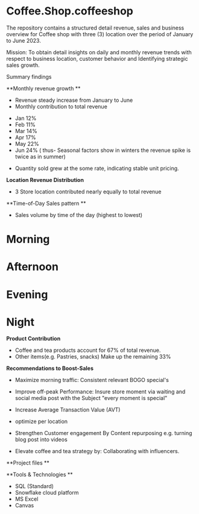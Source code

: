 # Coffee.Shop.coffeeshop
The repository contains a structured detail revenue, sales and business overview for Coffee shop with three (3) location over the period of January to June 2023. 

Mission: To obtain detail insights on daily and monthly revenue trends with respect to business location, customer behavior and Identifying strategic sales growth.

Summary findings

**Monthly revenue growth **

- Revenue steady increase from January to June 
- Monthly contribution to total revenue 
* Jan 12%
* Feb 11%
* Mar 14%
* Apr 17%
* May 22%
* Jun 24%
( thus- Seasonal factors show in winters the revenue spike is twice as in summer) 

- Quantity sold grew at the some rate, indicating stable unit pricing.

**Location Revenue Distribution** 
- 3 Store location contributed nearly equally to total revenue

**Time-of-Day Sales pattern **
- Sales volume by time of the day (highest to lowest)
 # Morning 
 # Afternoon
 # Evening 
 # Night 

**Product Contribution** 
- Coffee and tea products account for 67% of total revenue.
- Other items(e.g. Pastries, snacks) Make up the remaining 33%


**Recommendations to Boost-Sales**

- Maximize morning  traffic: Consistent relevant BOGO special's 

- Improve off-peak Performance: Insure store moment via waiting and social media post with the Subject "every moment is special"

- Increase Average Transaction Value (AVT)

- optimize per location

- Strengthen Customer engagement By Content repurposing e.g. turning blog post into videos

- Elevate coffee and tea strategy by: Collaborating with influencers.



**Project files **



**Tools & Technologies **

- SQL (Standard)
- Snowflake cloud platform
- MS Excel
- Canvas
